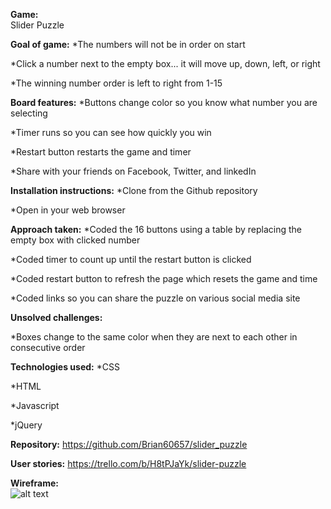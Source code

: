 **Game:**<br>
Slider Puzzle


**Goal of game:**
*The numbers will not be in order on start

*Click a number next to the empty box... it will move up, down, left, or right

*The winning number order is left to right from 1-15


**Board features:**
*Buttons change color so you know what number you are selecting

*Timer runs so you can see how quickly you win

*Restart button restarts the game and timer

*Share with your friends on Facebook, Twitter, and linkedIn


**Installation instructions:**
*Clone from the Github repository

*Open in your web browser


**Approach taken:**
*Coded the 16 buttons using a table by replacing the empty box with clicked number

*Coded timer to count up until the restart button is clicked

*Coded restart button to refresh the page which resets the game and time

*Coded links so you can share the puzzle on various social media site


**Unsolved challenges:**

*Boxes change to the same color when they are next to each other in consecutive order


**Technologies used:**
*CSS

*HTML

*Javascript

*jQuery


**Repository:**
https://github.com/Brian60657/slider_puzzle


**User stories:**
https://trello.com/b/H8tPJaYk/slider-puzzle


**Wireframe:**<br>
![alt text](https://github.com/Brian60657/slider_puzzle/blob/master/css/assets/wireframe.jpg)
